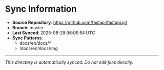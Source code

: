 # Sync Information

- **Source Repository**: https://github.com/fastapi/fastapi.git
- **Branch**: master
- **Last Synced**: 2025-08-28 06:09:54 UTC
- **Sync Patterns**:
  - docs/en/docs/*
  - !docs/en/docs/img

---
*This directory is automatically synced. Do not edit files directly.*
